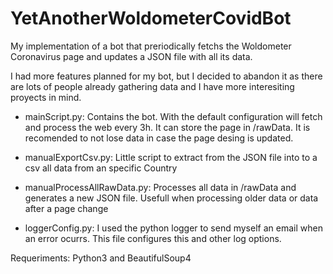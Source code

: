 # YetAnotherWoldometerCovidBot
My implementation of a bot that preriodically fetchs the Woldometer Coronavirus page and updates a JSON file with all its data.

I had more features planned for my bot, but I decided to abandon it as there are lots of people already gathering data and I have more interesiting proyects in mind.

 - mainScript.py:
Contains the bot. With the default configuration will fetch and process the web every 3h. It can store the page in /rawData. It is recomended to not lose data in case the page desing is updated. 

 - manualExportCsv.py:
 Little script to extract from the JSON file into to a csv all data from an specific Country

 - manualProcessAllRawData.py:
Processes all data in /rawData and generates a new JSON file. Usefull when processing older data or data after a page change

 - loggerConfig.py:
I used the python logger to send myself an email when an error ocurrs. This file configures this and other log options.

Requeriments:
Python3 and BeautifulSoup4
